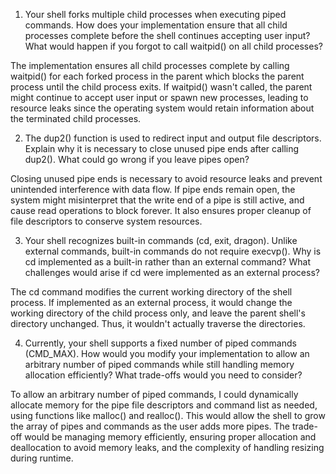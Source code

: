 1. Your shell forks multiple child processes when executing piped commands. How does your implementation ensure that all child processes complete before the shell continues accepting user input? What would happen if you forgot to call waitpid() on all child processes?

The implementation ensures all child processes complete by calling waitpid() for each forked process in the parent which blocks the parent process until the child process exits. If waitpid() wasn't called, the parent might continue to accept user input or spawn new processes, leading to resource leaks since the operating system would retain information about the terminated child processes.

2. The dup2() function is used to redirect input and output file descriptors. Explain why it is necessary to close unused pipe ends after calling dup2(). What could go wrong if you leave pipes open?

Closing unused pipe ends is necessary to avoid resource leaks and prevent unintended interference with data flow. If pipe ends remain open, the system might misinterpret that the write end of a pipe is still active, and cause read operations to block forever. It also ensures proper cleanup of file descriptors to conserve system resources.

3. Your shell recognizes built-in commands (cd, exit, dragon). Unlike external commands, built-in commands do not require execvp(). Why is cd implemented as a built-in rather than an external command? What challenges would arise if cd were implemented as an external process?

The cd command modifies the current working directory of the shell process. If implemented as an external process, it would change the working directory of the child process only, and leave the parent shell's directory unchanged. Thus, it wouldn't actually traverse the directories.

4. Currently, your shell supports a fixed number of piped commands (CMD_MAX). How would you modify your implementation to allow an arbitrary number of piped commands while still handling memory allocation efficiently? What trade-offs would you need to consider?

To allow an arbitrary number of piped commands, I could dynamically allocate memory for the pipe file descriptors and command list as needed, using functions like malloc() and realloc(). This would allow the shell to grow the array of pipes and commands as the user adds more pipes. The trade-off would be managing memory efficiently, ensuring proper allocation and deallocation to avoid memory leaks, and the complexity of handling resizing during runtime.